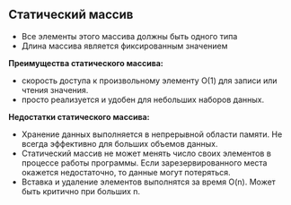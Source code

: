 ## Статический массив
- Все элементы этого массива должны быть одного типа
- Длина массива является фиксированным значением

**Преимущества статического массива:**
- скорость доступа к произвольному элементу О(1) для записи
или чтения значения.
- просто реализуется и удобен для небольших наборов данных.

**Недостатки статического массива:**
- Хранение данных выполняется в непрерывной области памяти.
Не всегда эффективно для больших объемов данных.
- Статический массив не может менять число своих элементов 
в процессе работы программы. Если зарезервированного места 
окажется недостаточно, то данные могут потеряться.
- Вставка и удаление элементов выполнятся за время O(n).
Может быть критично при больших n.
